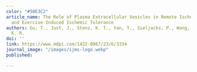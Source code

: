 ```yaml
---
color: "#50E3C2"
article_name: The Role of Plasma Extracellular Vesicles in Remote Ischemic Conditioning
  and Exercise-Induced Ischemic Tolerance
authors: Gu, T., Just, J., Stenz, K. T., Yan, Y., Sieljacks, P., Wang, J., ... & Drasbek,
  K. R.
doi: ''
link: https://www.mdpi.com/1422-0067/23/6/3334
journal_image: "/images/ijms-logo.webp"
published: 

---
```


